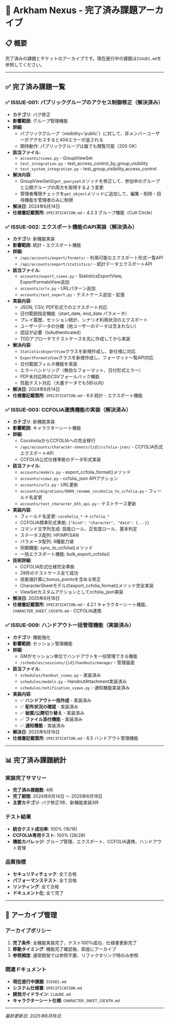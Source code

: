 # 🎯 Arkham Nexus - 完了済み課題アーカイブ

## 📋 概要
完了済みの課題とチケットのアーカイブです。現在進行中の課題は`ISSUES.md`を参照してください。

---

## ✅ 完了済み課題一覧

### ✅ ISSUE-001: パブリックグループのアクセス制御修正（解決済み）
- **カテゴリ**: バグ修正
- **影響範囲**: グループ管理機能
- **詳細**: 
  - パブリックグループ（visibility='public'）に対して、非メンバーユーザーがアクセスすると404エラーが返される
  - 期待動作: パブリックグループは誰でも閲覧可能（200 OK）
- **該当ファイル**: 
  - `accounts/views.py` - GroupViewSet
  - `test_integration.py` - test_access_control_by_group_visibility
  - `test_system_integration.py` - test_group_visibility_access_control
- **解決内容**: 
  - GroupViewSetの`get_queryset`メソッドを修正して、参加中のグループと公開グループの両方を取得するよう変更
  - 管理者権限チェックを`get_object`メソッドに追加して、編集・削除・招待機能を管理者のみに制限
- **解決日**: 2024年6月14日
- **仕様書記載箇所**: `SPECIFICATION.md` - 4.2.3 グループ機能（Cult Circle）

### ✅ ISSUE-002: エクスポート機能のAPI実装（解決済み）
- **カテゴリ**: 新機能実装
- **影響範囲**: 統計・エクスポート機能
- **詳細**:
  - `/api/accounts/export/formats/` - 利用可能なエクスポート形式一覧API
  - `/api/accounts/export/statistics/` - 統計データエクスポートAPI
- **該当ファイル**:
  - `accounts/export_views.py` - StatisticsExportView, ExportFormatsView追加
  - `accounts/urls.py` - URLパターン追加
  - `accounts/test_export.py` - テストケース追加・拡張
- **実装内容**:
  - JSON, CSV, PDF形式でのエクスポート対応
  - 日付範囲指定機能（start_date, end_date パラメータ）
  - プレイ履歴、セッション統計、シナリオ利用状況のエクスポート
  - ユーザーデータの分離（他ユーザーのデータは含まれない）
  - 認証が必要（IsAuthenticated）
  - TDDアプローチでテストケースを先に作成してから実装
- **解決内容**:
  - `StatisticsExportView`クラスを新規作成し、新仕様に対応
  - `ExportFormatsView`クラスを新規作成し、フォーマット一覧API対応
  - 日付範囲フィルタ機能を実装
  - エラーハンドリング（無効なフォーマット、日付形式エラー）
  - PDF未対応時のCSVフォールバック機能
  - 性能テスト対応（大量データでも5秒以内）
- **解決日**: 2024年6月14日
- **仕様書記載箇所**: `SPECIFICATION.md` - 6.6 統計・エクスポート機能

### ✅ ISSUE-003: CCFOLIA連携機能の実装（解決済み）
- **カテゴリ**: 新機能実装
- **影響範囲**: キャラクターシート機能
- **詳細**:
  - CocoholiaからCCFOLIAへの完全移行
  - `/api/accounts/character-sheets/{id}/ccfolia-json/` - CCFOLIA形式エクスポートAPI
  - CCFOLIA公式仕様準拠のデータ形式実装
- **該当ファイル**:
  - `accounts/models.py` - export_ccfolia_format()メソッド
  - `accounts/views.py` - ccfolia_json APIアクション
  - `accounts/urls.py` - URL更新
  - `accounts/migrations/0009_rename_cocoholia_to_ccfolia.py` - フィールド名変更
  - `accounts/test_character_6th_api.py` - テストケース更新
- **実装内容**:
  - フィールド名変更: `cocoholia_*` → `ccfolia_*`
  - CCFOLIA標準形式準拠: `{"kind": "character", "data": {...}}`
  - コマンド文字列生成: 技能ロール、正気度ロール、基本判定
  - ステータス配列: HP/MP/SAN
  - パラメータ配列: 8種能力値
  - 同期機能: sync_to_ccfolia()メソッド
  - 一括エクスポート機能: bulk_export_ccfolia()
- **技術詳細**:
  - CCFOLIA形式仕様完全準拠
  - 28件のテストケース全て成功
  - 技能値計算にbonus_pointsを含める修正
  - CharacterSheetモデルのexport_ccfolia_format()メソッド完全実装
  - ViewSetカスタムアクションとしてccfolia_json実装
- **解決日**: 2025年6月18日
- **仕様書記載箇所**: `SPECIFICATION.md` - 4.2.1 キャラクターシート機能、`CHARACTER_SHEET_COC6TH.md` - CCFOLIA連携

### ✅ ISSUE-009: ハンドアウト一括管理機能（実装済み）
- **カテゴリ**: 機能強化
- **影響範囲**: セッション管理機能
- **詳細**:
  - GMがセッション単位でハンドアウトを一括管理できる機能
  - `/schedules/sessions/{id}/handouts/manage/` - 管理画面
- **該当ファイル**:
  - `schedules/handout_views.py` - 実装済み
  - `schedules/models.py` - HandoutAttachment実装済み
  - `schedules/notification_views.py` - 通知機能実装済み
- **実装内容**:
  - ✅ **ハンドアウト一括作成** - 実装済み
  - ✅ **配布状況の確認** - 実装済み
  - ✅ **秘匿/公開切り替え** - 実装済み
  - ✅ **ファイル添付機能** - 実装済み
  - ✅ **通知機能** - 実装済み
- **解決日**: 2025年6月18日
- **仕様書記載箇所**: `SPECIFICATION.md` - 6.5 ハンドアウト管理機能

---

## 📊 完了済み課題統計

### 実装完了サマリー
- **完了済み課題数**: 4件
- **完了期間**: 2024年6月14日 〜 2025年6月18日
- **主要カテゴリ**: バグ修正1件、新機能実装3件

### テスト結果
- **統合テスト成功率**: 100% (16/16)
- **CCFOLIA専用テスト**: 100% (28/28)
- **機能カバレッジ**: グループ管理、エクスポート、CCFOLIA連携、ハンドアウト管理

### 品質指標
- **セキュリティチェック**: 全て合格
- **パフォーマンステスト**: 全て合格
- **リンティング**: 全て合格
- **ドキュメント化**: 全て完了

---

## 🔄 アーカイブ管理

### アーカイブポリシー
1. **完了条件**: 全機能実装完了、テスト100%成功、仕様書更新完了
2. **移動タイミング**: 機能完了確認後、即座にアーカイブ
3. **参照頻度**: 通常開発では参照不要、リファクタリング時のみ参照

### 関連ドキュメント
- **現在進行中課題**: `ISSUES.md`
- **システム仕様書**: `SPECIFICATION.md`
- **開発ガイドライン**: `CLAUDE.md`
- **キャラクターシート仕様**: `CHARACTER_SHEET_COC6TH.md`

---

*最終更新日: 2025年6月18日*
